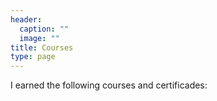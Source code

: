 ```yaml
---
header:
  caption: ""
  image: ""
title: Courses
type: page
---
```


I earned the following courses and certificades:
